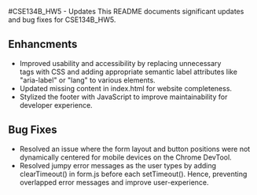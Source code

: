 #CSE134B_HW5 - Updates
This README documents significant updates and bug fixes for CSE134B_HW5.

## Enhancments
- Improved usability and accessibility by replacing unnecessary <br> tags with CSS and adding appropriate semantic label attributes like "aria-label" or "lang" to various elements. 
- Updated missing content in index.html for website completeness.
- Stylized the footer with JavaScript to improve maintainability for developer experience. 


## Bug Fixes
- Resolved an issue where the form layout and button positions were not dynamically centered for mobile devices on the Chrome DevTool.
- Resolved jumpy error messages as the user types by adding clearTimeout() in form.js before each setTimeout(). Hence, preventing overlapped error messages and improve user-experience. 